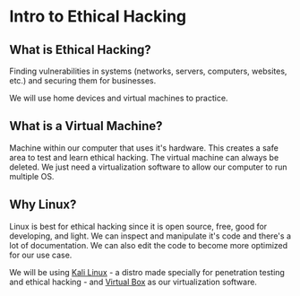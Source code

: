 # Intro to Ethical Hacking

## What is Ethical Hacking?

Finding vulnerabilities in systems (networks, servers, computers, websites, etc.) and securing them for businesses.

We will use home devices and virtual machines to practice.

## What is a Virtual Machine?

Machine within our computer that uses it's hardware. This creates a safe area to test and learn ethical hacking. The virtual machine can always be deleted. We just need a virtualization software to allow our computer to run multiple OS.

## Why Linux?

Linux is best for ethical hacking since it is open source, free, good for developing, and light. We can inspect and manipulate it's code and there's a lot of documentation. We can also edit the code to become more optimized for our use case.

We will be using [Kali Linux](https://www.kali.org/) - a distro made specially for penetration testing and ethical hacking - and [Virtual Box](https://www.virtualbox.org/) as our virtualization software.